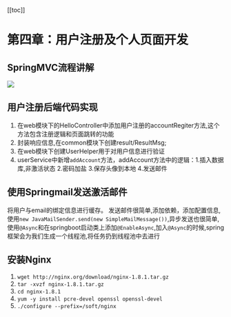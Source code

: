 [[toc]]
#	第四章：用户注册及个人页面开发
##	SpringMVC流程讲解
![](https://ws1.sinaimg.cn/large/006pwLrvgy1fqmc8r7x1tj30ya0j70us.jpg)

##	用户注册后端代码实现
1. 在web模块下的HelloController中添加用户注册的accountRegiter方法,这个方法包含注册逻辑和页面跳转的功能
2. 封装响应信息,在common模块下创建result/ResultMsg;
3. 在web模块下创建UserHelper用于对用户信息进行验证
4. userService中新增`addAccount`方法，addAccount方法中的逻辑：1.插入数据库,非激活状态 2.密码加盐 3.保存头像到本地 4.发送邮件

##	使用Springmail发送激活邮件
将用户与email的绑定信息进行缓存。
发送邮件很简单,添加依赖，添加配置信息,使用`new JavaMailSender.send(new SimpleMailMessage())`,异步发送也很简单,使用`@Async`和在springboot启动类上添加`@EnableAsync`,加入`@Async`的时候,spring框架会为我们生成一个线程池,将任务扔到线程池中去进行

##	安装Nginx
1. `wget http://nginx.org/download/nginx-1.8.1.tar.gz`
2. `tar -xvzf nginx-1.8.1.tar.gz`
3. `cd nginx-1.8.1`
4. `yum -y install pcre-devel openssl openssl-devel`
5. `./configure --prefix=/soft/nginx`

